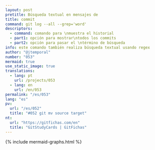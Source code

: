```yaml
---
layout: post
pretitle: Búsqueda textual en mensajes de
title: commit
command: git log --all --grep='word'
descriptors:
  - command: comando para \nmuestra el historial
  - part1: opción para mostrar\ntodos los commits
  - part2: opción para pasar el \ntérmino de búsqueda
info: este comando también realiza búsqueda textual usando regex
author: "@jtemporal"
number: "053"
mermaid: true
use_static_image: true
translations:
  - lang: pt
    url: /projects/053
  - lang: en
    url: /en/053
permalink: "/es/053"
lang: "es"
pv:
  url: "/es/052"
  title: "#052 git mv source target"
nt:
  url: "https://gitfichas.com/en"
  title: "GitStudyCards | GitFichas"
---
```

{% include mermaid-graphs.html %}

